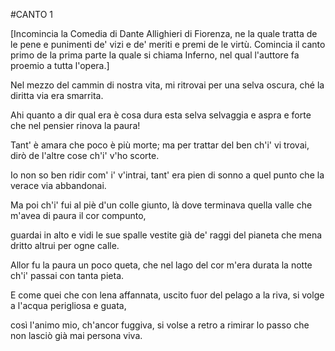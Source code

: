 #CANTO 1

[Incomincia la Comedia di Dante Allighieri di Fiorenza, ne la quale tratta de le pene e punimenti de' vizi e de' meriti e premi de le virtù. Comincia il canto primo de la prima parte la quale si chiama Inferno, nel qual l'auttore fa proemio a tutta l'opera.]

Nel mezzo del cammin di nostra vita,
mi ritrovai per una selva oscura,
ché la diritta via era smarrita.

Ahi quanto a dir qual era è cosa dura
esta selva selvaggia e aspra e forte
che nel pensier rinova la paura!

Tant' è amara che poco è più morte;
ma per trattar del ben ch'i' vi trovai,
dirò de l'altre cose ch'i' v'ho scorte.

Io non so ben ridir com' i' v'intrai,
tant' era pien di sonno a quel punto
che la verace via abbandonai.

Ma poi ch'i' fui al piè d'un colle giunto,
là dove terminava quella valle
che m'avea di paura il cor compunto,

guardai in alto e vidi le sue spalle
vestite già de' raggi del pianeta
che mena dritto altrui per ogne calle.

Allor fu la paura un poco queta,
che nel lago del cor m'era durata
la notte ch'i' passai con tanta pieta.

E come quei che con lena affannata,
uscito fuor del pelago a la riva,
si volge a l'acqua perigliosa e guata,

così l'animo mio, ch'ancor fuggiva,
si volse a retro a rimirar lo passo
che non lasciò già mai persona viva.
